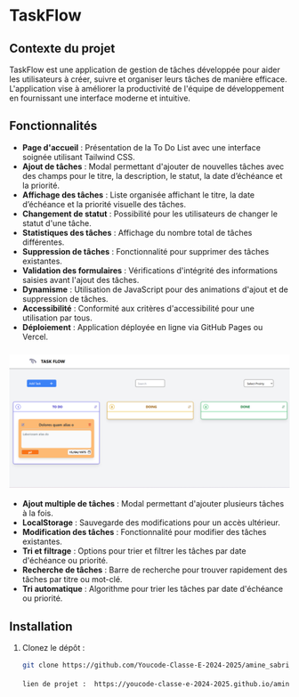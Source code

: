 # TaskFlow

## Contexte du projet
TaskFlow est une application de gestion de tâches développée pour aider les utilisateurs à créer, suivre et organiser leurs tâches de manière efficace. L'application vise à améliorer la productivité de l'équipe de développement en fournissant une interface moderne et intuitive.

## Fonctionnalités
- **Page d'accueil** : Présentation de la To Do List avec une interface soignée utilisant Tailwind CSS.
- **Ajout de tâches** : Modal permettant d'ajouter de nouvelles tâches avec des champs pour le titre, la description, le statut, la date d’échéance et la priorité.
- **Affichage des tâches** : Liste organisée affichant le titre, la date d’échéance et la priorité visuelle des tâches.
- **Changement de statut** : Possibilité pour les utilisateurs de changer le statut d'une tâche.
- **Statistiques des tâches** : Affichage du nombre total de tâches différentes.
- **Suppression de tâches** : Fonctionnalité pour supprimer des tâches existantes.
- **Validation des formulaires** : Vérifications d'intégrité des informations saisies avant l'ajout des tâches.
- **Dynamisme** : Utilisation de JavaScript pour des animations d'ajout et de suppression de tâches.
- **Accessibilité** : Conformité aux critères d'accessibilité pour une utilisation par tous.
- **Déploiement** : Application déployée en ligne via GitHub Pages ou Vercel.

### ![alt text](./assets/images/image.png)
- **Ajout multiple de tâches** : Modal permettant d'ajouter plusieurs tâches à la fois.
- **LocalStorage** : Sauvegarde des modifications pour un accès ultérieur.
- **Modification des tâches** : Fonctionnalité pour modifier des tâches existantes.
- **Tri et filtrage** : Options pour trier et filtrer les tâches par date d'échéance ou priorité.
- **Recherche de tâches** : Barre de recherche pour trouver rapidement des tâches par titre ou mot-clé.
- **Tri automatique** : Algorithme pour trier les tâches par date d'échéance ou priorité.

## Installation
1. Clonez le dépôt :
   ```bash
   git clone https://github.com/Youcode-Classe-E-2024-2025/amine_sabri_Task_Flow

   lien de projet :  https://youcode-classe-e-2024-2025.github.io/amine_sabri_Task_Flow/

